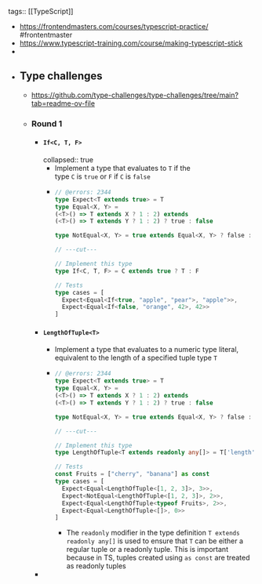 tags:: [[TypeScript]]

- https://frontendmasters.com/courses/typescript-practice/ #frontentmaster
- https://www.typescript-training.com/course/making-typescript-stick
-
- ## Type challenges
	- https://github.com/type-challenges/type-challenges/tree/main?tab=readme-ov-file
	- ### Round 1
		- #### `If<C, T, F>`
		  collapsed:: true
			- Implement a type that evaluates to `T` if the type `C` is `true` or `F` if `C` is `false`
			- ```ts
			  // @errors: 2344
			  type Expect<T extends true> = T
			  type Equal<X, Y> =
			  (<T>() => T extends X ? 1 : 2) extends
			  (<T>() => T extends Y ? 1 : 2) ? true : false
			  
			  type NotEqual<X, Y> = true extends Equal<X, Y> ? false : true
			  
			  // ---cut---
			  
			  // Implement this type
			  type If<C, T, F> = C extends true ? T : F
			  
			  // Tests
			  type cases = [
			    Expect<Equal<If<true, "apple", "pear">, "apple">>,
			    Expect<Equal<If<false, "orange", 42>, 42>>
			  ]
			  ```
		- #### `LengthOfTuple<T>`
			- Implement a type that evaluates to a numeric type literal, equivalent to the length of a specified tuple type `T`
			- ```ts
			  // @errors: 2344
			  type Expect<T extends true> = T
			  type Equal<X, Y> =
			  (<T>() => T extends X ? 1 : 2) extends
			  (<T>() => T extends Y ? 1 : 2) ? true : false
			  
			  type NotEqual<X, Y> = true extends Equal<X, Y> ? false : true
			  
			  // ---cut---
			  
			  // Implement this type
			  type LengthOfTuple<T extends readonly any[]> = T['length'];
			  
			  // Tests
			  const Fruits = ["cherry", "banana"] as const
			  type cases = [
			    Expect<Equal<LengthOfTuple<[1, 2, 3]>, 3>>,
			    Expect<NotEqual<LengthOfTuple<[1, 2, 3]>, 2>>,
			    Expect<Equal<LengthOfTuple<typeof Fruits>, 2>>,
			    Expect<Equal<LengthOfTuple<[]>, 0>>
			  ]
			  ```
				- The `readonly` modifier in the type definition `T extends readonly any[]` is used to ensure that `T` can be either a regular tuple or a readonly tuple. This is important because in TS, tuples created using `as const` are treated as readonly tuples
		-